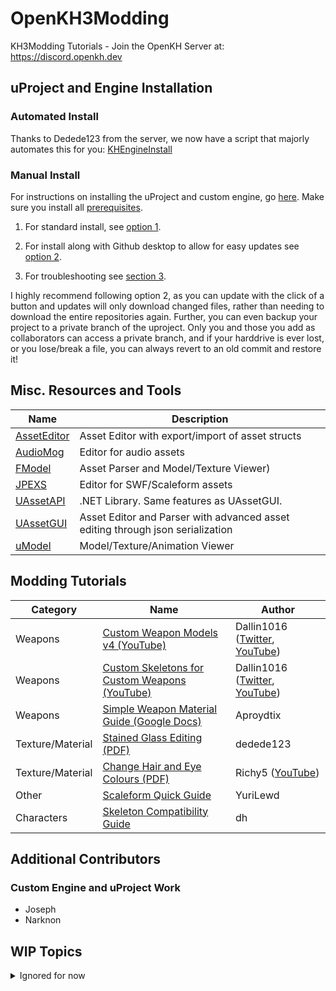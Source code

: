 # OpenKH3Modding
KH3Modding Tutorials - Join the OpenKH Server at:
https://discord.openkh.dev

## uProject and Engine Installation

### Automated Install
Thanks to Dedede123 from the server, we now have a script that majorly automates this for you: [KHEngineInstall](/KHEngineInstall)

### Manual Install

For instructions on installing the uProject and custom engine, go [here](/Tutorials/uProject%20and%20Engine%20Installation.md). Make sure you install all [prerequisites](/Tutorials/uProject%20and%20Engine%20Installation.md#prerequisites).

1) For standard install, see [option 1](/Tutorials/uProject%20and%20Engine%20Installation.md#1-standard-install---no-easy-updating).

2) For install along with Github desktop to allow for easy updates see [option 2](/Tutorials/uProject%20and%20Engine%20Installation.md#2-github-clone-install---update-with-the-click-of-a-button).  

3) For troubleshooting see [section 3](/Tutorials/uProject%20and%20Engine%20Installation.md#3-troubleshooting).

I highly recommend following option 2, as you can update with the click of a button and updates will only download changed files, rather than needing to download the entire repositories again.  Further, you can even backup your project to a private branch of the uproject.  Only you and those you add as collaborators can access a private branch, and if your harddrive is ever lost, or you lose/break a file, you can always revert to an old commit and restore it!


## Misc. Resources and Tools

| Name | Description |
| -----| ------------|
| [AssetEditor](https://github.com/kaiheilos/Utilities) | Asset Editor with export/import of asset structs
| [AudioMog](https://github.com/Yoraiz0r/AudioMog) | Editor for audio assets
| [FModel](https://fmodel.app/) | Asset Parser and Model/Texture Viewer) |
| [JPEXS](https://github.com/jindrapetrik/jpexs-decompiler) | Editor for SWF/Scaleform assets
| [UAssetAPI](https://github.com/atenfyr/UAssetAPI) | .NET Library. Same features as UAssetGUI.
| [UAssetGUI](https://github.com/atenfyr/UAssetGUI) | Asset Editor and Parser with advanced asset editing through json serialization
| [uModel](https://www.gildor.org/en/projects/umodel) | Model/Texture/Animation Viewer |

## Modding Tutorials

| Category | Name | Author |
|----------|------|--------|
| Weapons | [Custom Weapon Models v4 (YouTube)](https://www.youtube.com/watch?v=mE6zjN6dsJA) |  Dallin1016 ([Twitter](https://twitter.com/dallin1016), [YouTube](https://www.youtube.com/@dallin1016))
| Weapons | [Custom Skeletons for Custom Weapons (YouTube)](https://www.youtube.com/watch?v=uFgW6MZNTaE) | Dallin1016 ([Twitter](https://twitter.com/dallin1016), [YouTube](https://www.youtube.com/@dallin1016))
| Weapons | [Simple Weapon Material Guide (Google Docs)](https://docs.google.com/document/d/1IToouvZnqmAXFh2QOKWv0yefHRBWWvMKnXKIWR9sZu4) | Aproydtix
| Texture/Material | [Stained Glass Editing (PDF)](/Tutorials/PDF/Stained_Glass_Tutorial%20by%20dedede123.pdf) | dedede123 |
| Texture/Material | [Change Hair and Eye Colours (PDF)](/Tutorials/PDF/Change_Hair_and_Eyes_Colours_Guide%20by%20Richy5.pdf) | Richy5 ([YouTube](http://www.youtube.com/@ricknick)) |
| Other | [Scaleform Quick Guide](/Tutorials/Scaleform%20Quick%20Guide.md) | YuriLewd
| Characters  | [Skeleton Compatibility Guide](/Tutorials/Skeleton%20Compatibility.md) | dh

## Additional Contributors

### Custom Engine and uProject Work
- Joseph
- Narknon

## WIP Topics
<details>
<summary>Ignored for now</summary>

### uProject and Engine Source Edits

To customize the engine source to make additional fields BP accessible, see [here](https://github.com/narknon/OpenKH3Modding/blob/main/)

### Other

- [Installing Custom Uncooked Content](/Tutorials/Installing%20Custom%20Uncooked%20Content.md#L1)
- Non-Editor Asset Editing
- uProject and Engine Source Edits
- Packaging Mods
- Using the Mod Loader
- Creating BP mods for the Mod Loader
- Custom Physics
- Replacing Music and Sounds
- Animation Editing and Notifies
</details>
